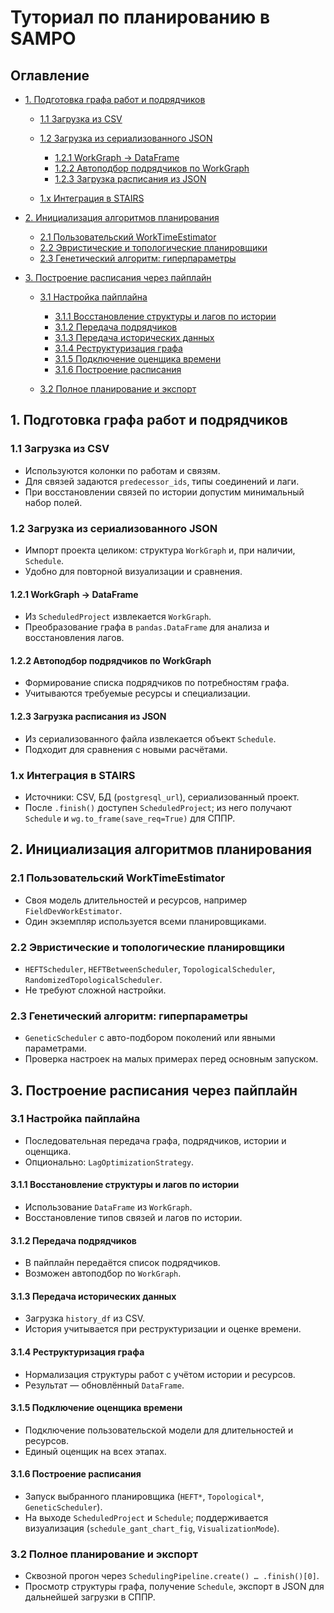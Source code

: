# Туториал по планированию в SAMPO

## Оглавление

* [1. Подготовка графа работ и подрядчиков](#1-подготовка-графа-работ-и-подрядчиков)

  * [1.1 Загрузка из CSV](#11-загрузка-из-csv)
  * [1.2 Загрузка из сериализованного JSON](#12-загрузка-из-сериализованного-json)

    * [1.2.1 WorkGraph → DataFrame](#121-workgraph--dataframe)
    * [1.2.2 Автоподбор подрядчиков по WorkGraph](#122-автоподбор-подрядчиков-по-workgraph)
    * [1.2.3 Загрузка расписания из JSON](#123-загрузка-расписания-из-json)
  * [1.x Интеграция в STAIRS](#1x-интеграция-в-stairs)
* [2. Инициализация алгоритмов планирования](#2-инициализация-алгоритмов-планирования)

  * [2.1 Пользовательский WorkTimeEstimator](#21-пользовательский-worktimeestimator)
  * [2.2 Эвристические и топологические планировщики](#22-эвристические-и-топологические-планировщики)
  * [2.3 Генетический алгоритм: гиперпараметры](#23-генетический-алгоритм-гиперпараметры)
* [3. Построение расписания через пайплайн](#3-построение-расписания-через-пайплайн)

  * [3.1 Настройка пайплайна](#31-настройка-пайплайна)

    * [3.1.1 Восстановление структуры и лагов по истории](#311-восстановление-структуры-и-лагов-по-истории)
    * [3.1.2 Передача подрядчиков](#312-передача-подрядчиков)
    * [3.1.3 Передача исторических данных](#313-передача-исторических-данных)
    * [3.1.4 Реструктуризация графа](#314-реструктуризация-графа)
    * [3.1.5 Подключение оценщика времени](#315-подключение-оценщика-времени)
    * [3.1.6 Построение расписания](#316-построение-расписания)
  * [3.2 Полное планирование и экспорт](#32-полное-планирование-и-экспорт)

## 1. Подготовка графа работ и подрядчиков

### 1.1 Загрузка из CSV

* Используются колонки по работам и связям.
* Для связей задаются `predecessor_ids`, типы соединений и лаги.
* При восстановлении связей по истории допустим минимальный набор полей.

### 1.2 Загрузка из сериализованного JSON

* Импорт проекта целиком: структура `WorkGraph` и, при наличии, `Schedule`.
* Удобно для повторной визуализации и сравнения.

#### 1.2.1 WorkGraph → DataFrame

* Из `ScheduledProject` извлекается `WorkGraph`.
* Преобразование графа в `pandas.DataFrame` для анализа и восстановления лагов.

#### 1.2.2 Автоподбор подрядчиков по WorkGraph

* Формирование списка подрядчиков по потребностям графа.
* Учитываются требуемые ресурсы и специализации.

#### 1.2.3 Загрузка расписания из JSON

* Из сериализованного файла извлекается объект `Schedule`.
* Подходит для сравнения с новыми расчётами.

### 1.x Интеграция в STAIRS

* Источники: CSV, БД (`postgresql_url`), сериализованный проект.
* После `.finish()` доступен `ScheduledProject`; из него получают `Schedule` и `wg.to_frame(save_req=True)` для СППР.

## 2. Инициализация алгоритмов планирования

### 2.1 Пользовательский WorkTimeEstimator

* Своя модель длительностей и ресурсов, например `FieldDevWorkEstimator`.
* Один экземпляр используется всеми планировщиками.

### 2.2 Эвристические и топологические планировщики

* `HEFTScheduler`, `HEFTBetweenScheduler`, `TopologicalScheduler`, `RandomizedTopologicalScheduler`.
* Не требуют сложной настройки.

### 2.3 Генетический алгоритм: гиперпараметры

* `GeneticScheduler` с авто-подбором поколений или явными параметрами.
* Проверка настроек на малых примерах перед основным запуском.

## 3. Построение расписания через пайплайн

### 3.1 Настройка пайплайна

* Последовательная передача графа, подрядчиков, истории и оценщика.
* Опционально: `LagOptimizationStrategy`.

#### 3.1.1 Восстановление структуры и лагов по истории

* Использование `DataFrame` из `WorkGraph`.
* Восстановление типов связей и лагов по истории.

#### 3.1.2 Передача подрядчиков

* В пайплайн передаётся список подрядчиков.
* Возможен автоподбор по `WorkGraph`.

#### 3.1.3 Передача исторических данных

* Загрузка `history_df` из CSV.
* История учитывается при реструктуризации и оценке времени.

#### 3.1.4 Реструктуризация графа

* Нормализация структуры работ с учётом истории и ресурсов.
* Результат — обновлённый `DataFrame`.

#### 3.1.5 Подключение оценщика времени

* Подключение пользовательской модели для длительностей и ресурсов.
* Единый оценщик на всех этапах.

#### 3.1.6 Построение расписания

* Запуск выбранного планировщика (`HEFT*`, `Topological*`, `GeneticScheduler`).
* На выходе `ScheduledProject` и `Schedule`; поддерживается визуализация (`schedule_gant_chart_fig`, `VisualizationMode`).

### 3.2 Полное планирование и экспорт

* Сквозной прогон через `SchedulingPipeline.create() … .finish()[0]`.
* Просмотр структуры графа, получение `Schedule`, экспорт в JSON для дальнейшей загрузки в СППР.
